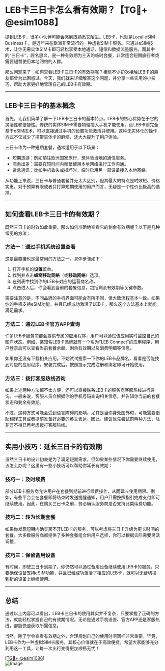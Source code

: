 # LEB卡三日卡怎么看有效期？【TG💪+ @esim1088】

提到LEB卡，很多小伙伴可能会感到既熟悉又陌生。LEB卡，也就是Local eSIM Business卡，是近年来在欧洲非常流行的一种虚拟SIM卡服务。它通过eSIM技术，让你无需实体SIM卡即可轻松享受本地通话、短信和数据流量服务。而其中的“三日卡”，顾名思义，是一种有效期为三天的临时套餐，非常适合短期旅行者或需要短暂使用本地网络的人群。

那么问题来了：如何查看LEB卡三日卡的有效期呢？相信不少初次接触LEB卡的朋友都曾为此困惑过。今天，我们就来详细解答这个问题，并分享一些实用的小技巧，帮助大家更好地管理自己的LEB卡有效期。

---

## LEB卡三日卡的基本概念

首先，让我们简单了解一下LEB卡三日卡的基本特点。LEB卡的核心优势在于它的灵活性和便捷性。传统的实体SIM卡需要物理插入手机才能使用，而LEB卡则完全基于eSIM技术，可以直接通过手机的设置功能激活并使用。这种无实体化的操作方式不仅减少了携带实体卡的麻烦，还大大提升了用户体验。

三日卡作为一种短期套餐，通常适用于以下场景：
- 短期旅游：例如前往欧洲国家旅行，想体验当地的通信服务。
- 商务出差：需要在短时间内频繁使用本地网络进行工作沟通。
- 紧急通讯：比如手机丢失或损坏时，临时启用另一部设备接入本地网络。

从功能上来说，三日卡与普通套餐并无太大区别，但其最大的特点是时效短、价格实惠。对于预算有限或者只打算短期使用的用户而言，无疑是一个性价比极高的选择。

---

## 如何查看LEB卡三日卡的有效期？

既然三日卡的时效如此重要，那么如何准确地查看它的剩余有效期呢？以下是几种常见的方法：

### 方法一：通过手机系统设置查看
这是最直接也是最常用的方法之一。具体步骤如下：

1. 打开手机的**设置**菜单。
2. 找到并点击**蜂窝移动网络**（或**移动网络**）选项。
3. 在列表中找到你的LEB卡对应的运营商名称。
4. 点击进入后，你会看到当前的套餐信息，包括剩余有效期等关键参数。

需要注意的是，不同品牌的手机界面可能会有所不同，但大致流程基本一致。如果你的手机支持eSIM功能，并且已经成功激活了LEB卡，那么这个方法基本上就能满足需求。

### 方法二：通过LEB卡官方APP查询
许多LEB卡服务商都会提供专属的应用程序，用户可以通过该应用实时监控自己的账户状态。例如，某知名LEB卡品牌就有一个名为“LEB Connect”的应用程序，用户登录后可以查看当前套餐余额、剩余有效期以及消费明细等信息。

如果你还没有下载相关应用，不妨试试搜索一下你的LEB卡品牌名，看看是否能找到对应的应用程序。安装完成后，按照提示完成注册和绑定即可开始使用。

### 方法三：拨打客服热线咨询
如果上述两种方法都不太方便，还可以直接联系LEB卡的服务商客服热线进行咨询。一般来说，客服人员会根据你的手机号码查询相关信息，并告知你当前的套餐状态和剩余有效期。

不过，这种方式可能会受到语言障碍的影响，尤其是当你身处国外时，可能需要借助翻译工具或者提前准备好必要的英文表达。因此，建议优先尝试前两种方法，除非万不得已再考虑拨打客服热线。

---

## 实用小技巧：延长三日卡的有效期

虽然三日卡的设计初衷是为了满足短期需求，但如果某些情况下你需要继续使用，该怎么办呢？这里有一些小技巧可以帮助你延长有效期：

### 技巧一：及时续费
部分LEB卡服务商允许用户在套餐到期前进行续费操作，从而延长使用期限。例如，有些平台会在套餐即将结束时发送提醒通知，用户只需按照指引完成支付即可继续使用。因此，在购买三日卡之前，务必确认服务商是否支持此类续费功能。

### 技巧二：转为长期套餐
如果你发现短期内确实离不开LEB卡的服务，可以考虑将三日卡升级为更长时间的套餐。大多数服务商都提供了多种套餐组合供用户选择，你可以根据实际需要灵活调整。

### 技巧三：保留备用设备
有时候，即使三日卡到期了，你仍然可以通过备用设备继续使用LEB卡的服务。只要确保设备支持eSIM功能，并且已经成功激活了相应的LEB卡，就可以无缝切换到新的设备上继续使用。

---

## 总结

通过以上内容可以看出，LEB卡三日卡的使用其实并不复杂，只要掌握了正确的方法，就能轻松掌握自己的有效期情况。无论是通过手机设置、官方APP还是客服热线，都能快速获取所需信息。

当然，除了学会查看有效期之外，合理规划自己的使用时间同样非常重要。毕竟，LEB卡作为一种虚拟SIM卡服务，其核心价值就在于高效便捷。希望大家能够充分利用这一工具，让每一次出行变得更加顺畅无忧！

[[TG💪+ @esim1088](https://t.me/s/esim1088)]  
![Image](https://i.postimg.cc/4NQfJmqS/Snipaste-2025-05-13-00-14-12.png)